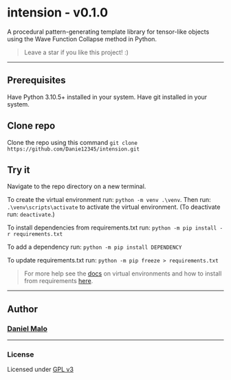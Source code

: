 # intension - v0.1.0
A procedural pattern-generating template library for tensor-like objects using the Wave Function Collapse method in Python.

> Leave a star if you like this project! :)


---

## Prerequisites
Have Python 3.10.5+ installed in your system.
Have git installed in your system.

## Clone repo
Clone the repo using this command `git clone https://github.com/Danie12345/intension.git`

## Try it
Navigate to the repo directory on a new terminal.

To create the virtual environment run: `python -m venv .\venv`. Then run: `.\venv\scripts\activate` to activate the virtual environment. (To deactivate run: `deactivate`.)

To install dependencies from requirements.txt run: `python -m pip install -r requirements.txt`

To add a dependency run: `python -m pip install DEPENDENCY`

To update requirements.txt run: `python -m pip freeze > requirements.txt`

> For more help see the [docs](https://docs.python.org/3/installing/index.html) on virtual environments and how to install from requirements [here](https://stackoverflow.com/questions/7225900/how-can-i-install-packages-using-pip-according-to-the-requirements-txt-file-from).

---

## Author
### [Daniel Malo](https://github.com/Danie12345)

---

### License
Licensed under [GPL v3](LICENSE)